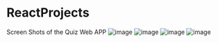 # ReactProjects
Screen Shots of the Quiz Web APP
![image](https://github.com/Sambhav10/ReactProjects/assets/85670420/347f72e6-ea0d-4420-881c-001dfeb5570d)
![image](https://github.com/Sambhav10/ReactProjects/assets/85670420/36852730-237c-4258-82d2-cafaed1e0548)
![image](https://github.com/Sambhav10/ReactProjects/assets/85670420/56803d6f-b42f-460d-8d6f-4ca8cf985ac2)
![image](https://github.com/Sambhav10/ReactProjects/assets/85670420/55b95df6-52a8-400f-aa3f-89cb74290d72)




